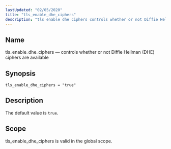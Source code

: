 ```yaml
---
lastUpdated: "02/05/2020"
title: "tls_enable_dhe_ciphers"
description: "tls enable dhe ciphers controls whether or not Diffie Hellman DHE ciphers are available tls enable dhe ciphers true The default value is true tls enable dhe ciphers is valid in the global scope..."
---
```


<a name="conf.ref.tls_enable_dhe_ciphers"></a> 
## Name

tls_enable_dhe_ciphers — controls whether or not Diffie Hellman (DHE) ciphers are available

## Synopsis

`tls_enable_dhe_ciphers = "true"`

<a name="idp26925568"></a> 
## Description

The default value is `true`.

<a name="idp26927824"></a> 
## Scope

tls_enable_dhe_ciphers is valid in the global scope.